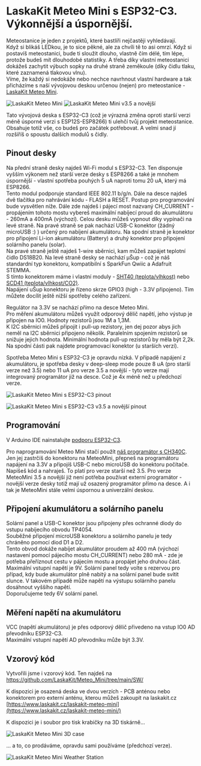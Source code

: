 # LaskaKit Meteo Mini s ESP32-C3. Výkonnější a úspornější. 
Meteostanice je jeden z projektů, které bastlíři nejčastěji vyhledávají.</br>
Když si blikáš LEDkou, je to sice pěkné, ale za chvíli tě to asi omrzí. Když si postavíš meteostanici, bude ti sloužit dlouho, vlastně čím délé, tím lépe, protože budeš mít dlouhodobé statistiky. A třeba díky vlastní meteostanici dokážeš zachytit výbuch sopky na druhé straně zeměkoule (díky čidlu tlaku, které zaznamená tlakovou vlnu).</br>
Víme, že každý si nedokáže nebo nechce navrhnout vlastní hardware a tak přicházíme s naší vývojovou deskou určenou (nejen) pro meteostanice - [LaskaKit Meteo Mini](https://www.laskakit.cz/laskakit-meteo-mini).

![LaskaKit Meteo Mini](https://github.com/LaskaKit/Meteo_Mini/blob/main/img/1.jpg) ![LaskaKit Meteo Mini v3.5 a novější](https://github.com/LaskaKit/Meteo_Mini/blob/main/img/MeteoMini-C3_v3.5_1.JPG)

Tato vývojová deska s ESP32-C3 (což je výrazná změna oproti starší verzi méně úsporné verzi s ESP12S-ESP8266) ti ulehčí tvůj projekt meteostanice. Obsahuje totiž vše, co budeš pro začátek potřebovat. A velmi snad jí rozšíříš o spoustu dalších modulů s čidly. 

## Pinout desky

Na přední straně desky najdeš Wi-Fi modul s ESP32-C3. Ten disponuje vyšším výkonem než starší verze desky s ESP8266 a také je mnohem úspornější - vlastní spotřeba pouhých 5 uA naproti tomu 20 uA, který má ESP8266.</br>
Tento modul podporuje standard IEEE 802.11 b/g/n. Dále na desce najdeš dvě tlačítka pro nahrávání kódu - FLASH a RESET. Postup pro programování bude vysvětlen níže.
Dále zde najdeš i pájecí most nazvaný CH_CURRENT - propájením tohoto mostu vybereš maximální nabíjecí proud do akumulátoru - 260mA a 400mA (výchozí).
Celou desku můžeš vypnout díky vypínači na levé straně. Na pravé straně se pak nachází USB-C konektor (žádný microUSB :) ) určený pro nabíjení akumulátoru. Na spodní straně je konektor pro připojení Li-ion akumulátoru (Battery) a druhý konektor pro připojení solárního panelu (solar). </br>
Na pravé straně ještě najdeš 1-wire sběrnici, kam můžeš zapájet teplotní čidlo DS18B20. Na levé straně desky se nachází μŠup - což je náš standardní typ konektoru, kompatibilní s SparkFun Qwiic a Adafruit STEMMA. </br>
S tímto konektorem máme i vlastní moduly - [SHT40 (teplota/vlhkost)](https://www.laskakit.cz/laskakit-sht40-senzor-teploty-a-vlhkosti-vzduchu/) nebo [SCD41 (teplota/vlhkost/CO2)](https://www.laskakit.cz/laskakit-scd41-senzor-co2--teploty-a-vlhkosti-vzduchu/).</br> Napájení uŠup konektoru je řízeno skrze GPIO3 (high - 3.3V připojeno). Tím můžete docílit ještě nižší spotřeby celého zařízení.

Regulátor na 3.3V se nachází přímo na desce Meteo Mini. </br>
Pro měření akumulátoru můžeš využít odporový dělič napětí, jeho výstup je připojen na IO0. Hodnoty rezistorů jsou 1M a 1,3M. </br>
K I2C sběrnici můžeš připojit i pull-up rezistory, jen dej pozor abys jich neměl na I2C sběrnici připojeno několik. Paralelním spojením rezistorů se snižuje jejich hodnota. Minimální hodnota pull-up rezistorů by měla být 2,2k.</br>
Na spodní části pak najdete programovací konektor (u starších verzí).

Spotřeba Meteo Mini s ESP32-C3 je opravdu nízká. V případě napájení z akumulátoru, je spotřeba desky v deep-sleep mode pouze 8 uA (pro starší verze než 3.5) nebo 11 uA pro verze 3.5 a novější - tyto verze mají integrovaný programátor již na desce. Což je 4x méně než u předchozí verze. 

![LaskaKit Meteo Mini s ESP32-C3 pinout](https://github.com/LaskaKit/Meteo_Mini/blob/main/img/MeteoMini_ESP32-C3_pin.jpg)

![LaskaKit Meteo Mini s ESP32-C3 v3.5 a novější pinout](https://github.com/LaskaKit/Meteo_Mini/blob/main/img/MeteoMini-C3_v3.5_pinout.JPG)

## Programování

V Arduino IDE nainstalujte [podporu ESP32-C3](https://github.com/espressif/arduino-esp32).

Pro naprogramování Meteo Mini stačí použít [náš programátor s CH340C](https://www.laskakit.cz/laskakit-ch340-programmer-usb-c--microusb--uart/). Jen jej zastrčíš do konektoru na MeteoMini, přepneš na programátoru napájení na 3.3V a připojíš USB-C nebo microUSB do konektoru počítače. Napíšeš kód a nahraješ. To platí pro verze starší než 3.5.
Pro verze MeteoMini 3.5 a novější již není potřeba používat externí programátor - novější verze desky totiž mají už osazený programátor přímo na desce. A i tak je MeteoMini stále velmi úspornou a univerzální deskou. 

## Připojení akumulátoru a solárního panelu

Solární panel a USB-C konektor jsou připojeny přes ochranné diody do vstupu nabíjecího obvodu TP4054.</br>
Souběžné připojení microUSB konektoru a solárního panelu je tedy chráněno pomocí diod D1 a D2. </br>
Tento obvod dokáže nabíjet akumulátor proudem až 400 mA (výchozí nastavení pomocí pájecího mostu CH_CURRENT) nebo 280 mA - zde je potřeba přeříznout cestu v pájecím mostu a propájet jeho druhou část.</br>
Maximální vstupní napětí je 9V. Solární panel tedy volte s rezervou pro případ, kdy bude akumulátor plně nabitý a na solární panel bude svítit slunce. V takovém případě může napětí na výstupu solárního panelu dosáhnout vyššího napětí.</br>
Doporučujeme tedy 6V solární panel. 

## Měření napětí na akumulátoru
VCC (napětí akumulátoru) je přes odporový dělič přivedeno na vstup IO0 AD převodníku ESP32-C3. </br>
Maximální vstupní napětí AD převodníku může být 3.3V.

## Vzorový kód
Vytvořili jsme i vzorový kód. Ten najdeš na https://github.com/LaskaKit/Meteo_Mini/tree/main/SW/

K dispozici je osazená deska ve dvou verzích - PCB anténou nebo konektorem pro externí anténu, kterou můžeš zakoupit na laskakit.cz
[https://www.laskakit.cz/laskakit-meteo-mini](https://www.laskakit.cz/laskakit-meteo-mini/)

K dispozici je i soubor pro tisk krabičky na 3D tiskárně...

![LaskaKit Meteo Mini 3D case](https://github.com/LaskaKit/Meteo_Mini/blob/main/img/MeteoMini_3Dcase.jpg)

... a to, co prodáváme, opravdu sami používáme (předchozí verze).

![LaskaKit Meteo Mini Weather Station](https://github.com/LaskaKit/Meteo_Mini/blob/main/img/MeteoMini_weatherstation.jpg)
